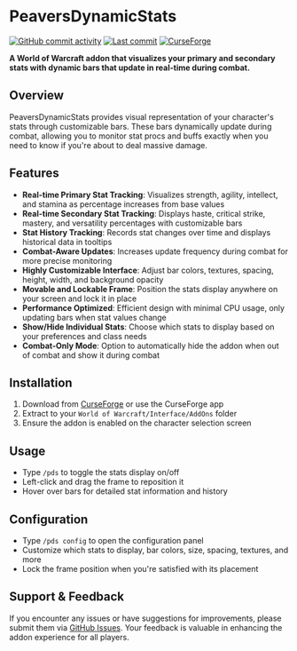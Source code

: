 # PeaversDynamicStats

[![GitHub commit activity](https://img.shields.io/github/commit-activity/m/peavers/PeaversDynamicStats)](https://github.com/peavers/PeaversDynamicStats/commits/master) [![Last commit](https://img.shields.io/github/last-commit/peavers/PeaversDynamicStats)](https://github.com/peavers/PeaversDynamicStats/master) [![CurseForge](https://img.shields.io/curseforge/dt/1230220?label=CurseForge&color=F16436)](https://www.curseforge.com/wow/addons/peaversdynamicstats)

**A World of Warcraft addon that visualizes your primary and secondary stats with dynamic bars that update in real-time during combat.**

## Overview

PeaversDynamicStats provides visual representation of your character's stats through customizable bars. These bars dynamically update during combat, allowing you to monitor stat procs and buffs exactly when you need to know if you're about to deal massive damage.

## Features

- **Real-time Primary Stat Tracking**: Visualizes strength, agility, intellect, and stamina as percentage increases from base values
- **Real-time Secondary Stat Tracking**: Displays haste, critical strike, mastery, and versatility percentages with customizable bars
- **Stat History Tracking**: Records stat changes over time and displays historical data in tooltips
- **Combat-Aware Updates**: Increases update frequency during combat for more precise monitoring
- **Highly Customizable Interface**: Adjust bar colors, textures, spacing, height, width, and background opacity
- **Movable and Lockable Frame**: Position the stats display anywhere on your screen and lock it in place
- **Performance Optimized**: Efficient design with minimal CPU usage, only updating bars when stat values change
- **Show/Hide Individual Stats**: Choose which stats to display based on your preferences and class needs
- **Combat-Only Mode**: Option to automatically hide the addon when out of combat and show it during combat

## Installation

1. Download from [CurseForge](https://www.curseforge.com/wow/addons/peaversdynamicstats) or use the CurseForge app
2. Extract to your `World of Warcraft/Interface/AddOns` folder
3. Ensure the addon is enabled on the character selection screen

## Usage

- Type `/pds` to toggle the stats display on/off
- Left-click and drag the frame to reposition it
- Hover over bars for detailed stat information and history

## Configuration

- Type `/pds config` to open the configuration panel
- Customize which stats to display, bar colors, size, spacing, textures, and more
- Lock the frame position when you're satisfied with its placement

## Support & Feedback

If you encounter any issues or have suggestions for improvements, please submit them via [GitHub Issues](https://github.com/peavers/PeaversDynamicStats/issues). Your feedback is valuable in enhancing the addon experience for all players.

